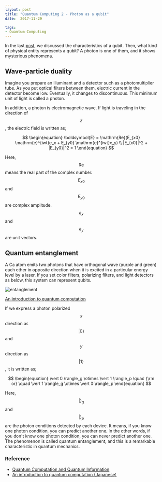 ```yaml
---
layout: post
title: "Quantum Computing 2 - Photon as a qubit"
date:  2017-11-29

tags:
- Quantum Computing
---
```


In the last [post]({{site.github.url}}/2017/10/31/qubit.html), we discussed the characteristics of a qubit. Then, what kind of physical entity represents a qubit? A photon is one of them, and it shows mysterious phenomena.

## Wave-particle duality

Imagine you prepare an illuminant and a detector such as a photomultiplier tube. As you put optical filters between them, electric current in the detector become low. Eventually, it changes to discontinuous. This minimum unit of light is called a photon.

In addition, a photon is electromagnetic wave. If light is traveling in the direction of $$z$$, the electric field is written as;

$$
\begin{equation}
  \boldsymbol{E} = \mathrm{Re}(E_{x0} \mathrm{e}^{iwt}e_x + E_{y0} \mathrm{e}^{iwt}e_y) \\
  |E_{x0}|^2 + |E_{y0}|^2 = 1
\end{equation}
$$

Here, $$\mathrm{Re}$$ means the real part of the complex number. $$E_{x0}$$ and $$E_{y0}$$ are complex amplitude. $$e_x$$ and $$e_y$$ are unit vectors.

## Quantum entanglement

A Ca atom emits two photons that have orthogonal wave (purple and green) each other in opposite direction when it is excited in a particular energy level by a laser. If you set color filters,  polarizing filters, and light detectors as below, this system can represent qubits.

![entanglement]({{site.github.url}}/images/posts/entanglement.png)
<div class="source"><a href="http://amzn.to/2A0WNHE">An introduction to quantum computation</a></div>

If we express a photon polarized $$x$$ direction as $$\vert 0 \rangle$$ and $$y$$ direction as $$\vert 1 \rangle$$, it is written as;

$$
\begin{equation}
  \vert 0 \rangle_g \otimes \vert 1 \rangle_p \quad {\rm or} \quad \vert 1 \rangle_g \otimes \vert 0 \rangle_p
\end{equation}
$$

Here, $$\vert \rangle_g$$ and $$\vert \rangle_p$$ are the photon conditions detected by each device. It means, if you know one photon condition, you can predict another one. In the other words, if you don't know one photon condition, you can never predict another one. The phenomenon is called quantum entanglement, and this is a remarkable characteristic in quantum mechanics.

### Reference

<div class="list">
  <ul>
    <li><a href="http://amzn.to/2zSlyVI">Quantum Computation and Quantum Information</a></li>
    <li><a href="http://amzn.to/2A0WNHE">An introduction to quantum computation (Japanese)</a></li>
  </ul>
</div>
